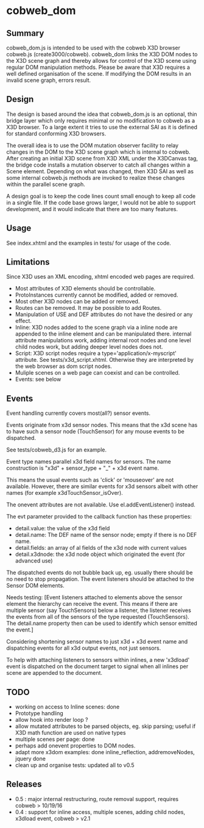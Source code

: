# cobweb_dom

## Summary

cobweb_dom.js is intended to be used with the cobweb X3D browser cobweb.js (create3000/cobweb). cobweb_dom links the X3D DOM nodes to the X3D scene graph and thereby allows for control of the X3D scene using regular DOM manipulation methods.
Please be aware that X3D requires a well defined organisation of the scene. If modifying the DOM results in an invalid scene graph, errors result.

## Design

The design is based around the idea that cobweb_dom.js is an optional, thin bridge layer which only requires minimal or no modification to cobweb as a X3D browser. To a large extent it tries to use the external SAI as it is defined for standard conforming X3D browsers.

The overall idea is to use the DOM mutation observer facility to relay changes in the DOM to the X3D scene graph which is internal to cobweb. After creating an initial X3D scene from X3D XML under the X3DCanvas tag, the bridge code installs a mutation observer to catch all changes within a Scene element. Depending on what was changed, then X3D SAI as well as some internal cobweb.js methods are invoked to realize these changes within the parallel scene graph.

A design goal is to keep the code lines count small enough to keep all code in a single file. If the code base grows larger, I would not be able to support development, and it would indicate that there are too many features.

## Usage

See index.xhtml and the examples in tests/ for usage of the code.

## Limitations

Since X3D uses an XML encoding, xhtml encoded web pages are required.

- Most attributes of X3D elements should be controllable. 
- ProtoInstances currently cannot be modified, added or removed.
- Most other X3D nodes can be added or removed.
- Routes can be removed. It may be possible to add Routes.
- Manipulation of USE and DEF attributes do not have the desired or any effect.
- Inline: X3D nodes added to the scene graph via a inline node are appended to the inline element and can be manipulated there. internal attribute manipulations work, adding internal root nodes and one level child nodes work, but adding deeper level nodes does not.
- Script: X3D script nodes require a type='application/x-myscript' attribute. See tests/x3d_script.xhtml. Otherwise they are interpreted by the web browser as dom script nodes. 
- Muliple scenes on a web page can coexist and can be controlled.
- Events: see below

## Events

Event handling currently covers most(all?) sensor events.

Events originate from x3d sensor nodes. This means that the x3d scene has to have such a sensor node (TouchSensor) for any mouse events to be dispatched.

See tests/cobweb_d3.js for an example.

Event type names parallel x3d field names for sensors. The name construction is "x3d" + sensor_type + "_" + x3d event name.

This means the usual events such as 'click' or 'mouseover' are not available. However, there are similar events for x3d sensors albeit with other names (for example x3dTouchSensor_isOver).

The onevent attributes are not available. Use el.addEventListener() instead.

The evt parameter provided to the callback function has these properties:
- detail.value: the value of the x3d field
- detail.name: The DEF name of the sensor node; empty if there is no DEF name.
- detail.fields: an array of al fields of the x3d node with current values
- detail.x3dnode: the x3d node object which originated the event (for advanced use)

The dispatched events do not bubble back up, eg. usually there should be no need to stop propagation. The event listeners should be attached to the Sensor DOM elements.

Needs testing: [Event listeners attached to elements above the sensor element the hierarchy can receive the event. This means if there are multiple sensor (say TouchSensors) below a listener, the listener receives the events from all of the sensors of the type requested (TouchSensors). The detail.name property then can be used to identify which sensor emitted the event.]

Considering shortening sensor names to just x3d + x3d event name and dispatching events for all x3d output events, not just sensors. 

To help with attaching listeners to sensors within inlines, a new 'x3dload' event is dispatched on the document target to signal when all inlines per scene are appended to the document.

## TODO

- working on access to Inline scenes: done
- Prototype handling
- allow hook into render loop ?
- allow mutated attributes to be parsed objects, eg. skip parsing; useful if X3D math function are used on native types
- multiple scenes per page: done
- perhaps add onevent properties to DOM nodes.
- adapt more x3dom examples: done inline_reflection, addremoveNodes, jquery done
- clean up and organise tests: updated all to v0.5

## Releases

- 0.5 : major internal restructuring, route removal support, requires cobweb > 10/19/16
- 0.4 : support for inline access, multiple scenes, adding child nodes, x3dload event, cobweb > v2.1

